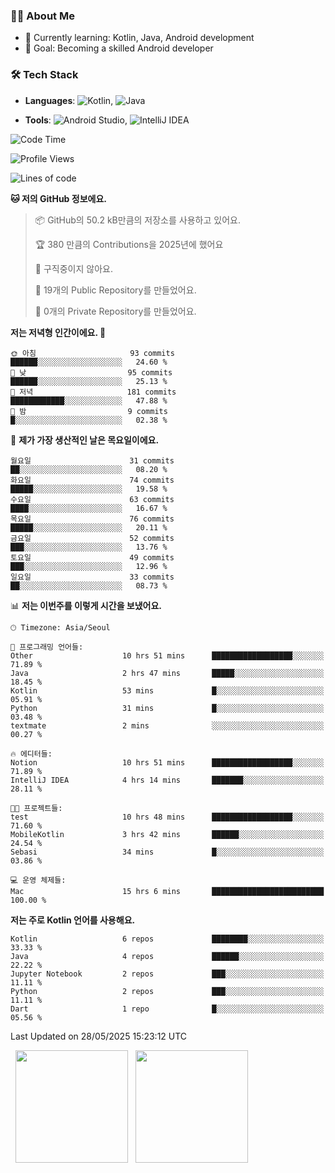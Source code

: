 ### 👨‍💻 About Me
- 🌱 Currently learning: Kotlin, Java, Android development
- 🎯 Goal: Becoming a skilled Android developer

### 🛠 Tech Stack
- **Languages**: ![Kotlin](https://img.shields.io/badge/Kotlin-0095D5?style=flat-square&logo=kotlin&logoColor=white), 
![Java](https://img.shields.io/badge/Java-007396?style=flat-square&logo=coffeescript&logoColor=white)

- **Tools**:
![Android Studio](https://img.shields.io/badge/Android%20Studio-3DDC84?style=flat-square&logo=android-studio&logoColor=white), 
![IntelliJ IDEA](https://img.shields.io/badge/IntelliJ%20IDEA-000000?style=flat-square&logo=intellij-idea&logoColor=white)

<!--START_SECTION:waka-->
![Code Time](http://img.shields.io/badge/Code%20Time-162%20hrs%2013%20mins-blue)

![Profile Views](http://img.shields.io/badge/Profile%20Views-0-blue)

![Lines of code](https://img.shields.io/badge/%EC%A0%80%EB%8A%94%20%EC%97%AC%ED%83%9C%EA%B9%8C%EC%A7%80%20-278.4%20thousand%20%EC%A4%84%EC%9D%98%20%EC%BD%94%EB%93%9C%EB%A5%BC%20%EC%9E%91%EC%84%B1%ED%96%88%EC%96%B4%EC%9A%94.-blue)

**🐱 저의 GitHub 정보에요.** 

> 📦 GitHub의 50.2 kB만큼의 저장소를 사용하고 있어요. 
 > 
> 🏆 380 만큼의 Contributions을 2025년에 했어요
 > 
> 🚫 구직중이지 않아요.
 > 
> 📜 19개의 Public Repository를 만들었어요. 
 > 
> 🔑 0개의 Private Repository를 만들었어요. 
 > 
**저는 저녁형 인간이에요. 🦉** 

```text
🌞 아침                     93 commits          ██████░░░░░░░░░░░░░░░░░░░   24.60 % 
🌆 낮　                     95 commits          ██████░░░░░░░░░░░░░░░░░░░   25.13 % 
🌃 저녁                     181 commits         ████████████░░░░░░░░░░░░░   47.88 % 
🌙 밤　                     9 commits           █░░░░░░░░░░░░░░░░░░░░░░░░   02.38 % 
```
📅 **제가 가장 생산적인 날은 목요일이에요.** 

```text
월요일                      31 commits          ██░░░░░░░░░░░░░░░░░░░░░░░   08.20 % 
화요일                      74 commits          █████░░░░░░░░░░░░░░░░░░░░   19.58 % 
수요일                      63 commits          ████░░░░░░░░░░░░░░░░░░░░░   16.67 % 
목요일                      76 commits          █████░░░░░░░░░░░░░░░░░░░░   20.11 % 
금요일                      52 commits          ███░░░░░░░░░░░░░░░░░░░░░░   13.76 % 
토요일                      49 commits          ███░░░░░░░░░░░░░░░░░░░░░░   12.96 % 
일요일                      33 commits          ██░░░░░░░░░░░░░░░░░░░░░░░   08.73 % 
```


📊 **저는 이번주를 이렇게 시간을 보냈어요.** 

```text
🕑︎ Timezone: Asia/Seoul

💬 프로그래밍 언어들: 
Other                    10 hrs 51 mins      ██████████████████░░░░░░░   71.89 % 
Java                     2 hrs 47 mins       █████░░░░░░░░░░░░░░░░░░░░   18.45 % 
Kotlin                   53 mins             █░░░░░░░░░░░░░░░░░░░░░░░░   05.91 % 
Python                   31 mins             █░░░░░░░░░░░░░░░░░░░░░░░░   03.48 % 
textmate                 2 mins              ░░░░░░░░░░░░░░░░░░░░░░░░░   00.27 % 

🔥 에디터들: 
Notion                   10 hrs 51 mins      ██████████████████░░░░░░░   71.89 % 
IntelliJ IDEA            4 hrs 14 mins       ███████░░░░░░░░░░░░░░░░░░   28.11 % 

🐱‍💻 프로젝트들: 
test                     10 hrs 48 mins      ██████████████████░░░░░░░   71.60 % 
MobileKotlin             3 hrs 42 mins       ██████░░░░░░░░░░░░░░░░░░░   24.54 % 
Sebasi                   34 mins             █░░░░░░░░░░░░░░░░░░░░░░░░   03.86 % 

💻 운영 체제들: 
Mac                      15 hrs 6 mins       █████████████████████████   100.00 % 
```

**저는 주로 Kotlin 언어를 사용해요.** 

```text
Kotlin                   6 repos             ████████░░░░░░░░░░░░░░░░░   33.33 % 
Java                     4 repos             ██████░░░░░░░░░░░░░░░░░░░   22.22 % 
Jupyter Notebook         2 repos             ███░░░░░░░░░░░░░░░░░░░░░░   11.11 % 
Python                   2 repos             ███░░░░░░░░░░░░░░░░░░░░░░   11.11 % 
Dart                     1 repo              █░░░░░░░░░░░░░░░░░░░░░░░░   05.56 % 
```




 Last Updated on 28/05/2025 15:23:12 UTC
<!--END_SECTION:waka-->

<p>
  <img height="180em" src="https://github-readme-stats.vercel.app/api?username=JongHyun070105&show_icons=true&include_all_commits=true&bg_color=0d1117&title_color=ffffff&text_color=c9d1d9&icon_color=79ff97">
  <img height="180em" src="https://github-readme-stats.vercel.app/api/top-langs/?username=JongHyun070105&layout=compact&langs_count=4&bg_color=0d1117&title_color=ffffff&text_color=c9d1d9&hide=php,jupyter%20notebook&hide_repo=EcoStep,mimir,git-session">
</p>
